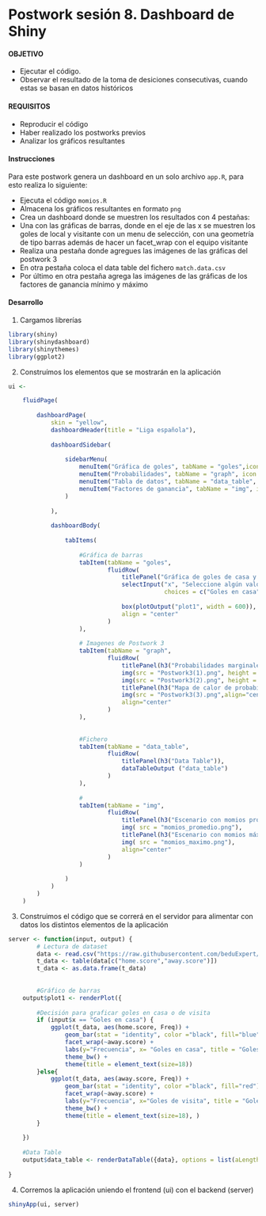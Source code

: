 # Postwork sesión 8. Dashboard de Shiny

#### OBJETIVO
- Ejecutar el código. 
- Observar el resultado de la toma de desiciones consecutivas, cuando estas se basan en datos históricos 

#### REQUISITOS
- Reproducir el código 
- Haber realizado los postworks previos 
- Analizar los gráficos resultantes

#### Instrucciones
Para este postwork genera un dashboard en un solo archivo `app.R`, para esto realiza lo siguiente: 
- Ejecuta el código `momios.R`
- Almacena los gráficos resultantes en formato `png` 
- Crea un dashboard donde se muestren los resultados con 4 pestañas:
- Una con las gráficas de barras, donde en el eje de las x se muestren los goles de local y visitante con un menu de selección, con una geometría de tipo barras además de hacer un facet_wrap con el equipo visitante
- Realiza una pestaña donde agregues las imágenes de las gráficas del postwork 3
- En otra pestaña coloca el data table del fichero `match.data.csv` 
- Por último en otra pestaña agrega las imágenes de las gráficas de los factores de ganancia mínimo y máximo

#### Desarrollo
1. Cargamos librerías
```r
library(shiny)
library(shinydashboard)
library(shinythemes)
library(ggplot2)
```
2. Construímos los elementos que se mostrarán en la aplicación
```r
ui <- 

    fluidPage(
        
        dashboardPage(
            skin = "yellow",
            dashboardHeader(title = "Liga española"),
            
            dashboardSidebar(
                
                sidebarMenu(
                    menuItem("Gráfica de goles", tabName = "goles",icon = icon("futbol")),
                    menuItem("Probabilidades", tabName = "graph", icon = icon("dice")),
                    menuItem("Tabla de datos", tabName = "data_table", icon = icon("table")),
                    menuItem("Factores de ganancia", tabName = "img", icon = icon("image"))
                )
                
            ),
            
            dashboardBody(
                
                tabItems(
                    
                    #Gráfica de barras
                    tabItem(tabName = "goles",
                            fluidRow(
                                titlePanel("Gráfica de goles de casa y de visita"), 
                                selectInput("x", "Seleccione algún valor:",
                                            choices = c("Goles en casa","Goles de visita")),
                                
                                box(plotOutput("plot1", width = 600)),
                                align = "center"
                            )
                    ),
                    
                    # Imagenes de Postwork 3
                    tabItem(tabName = "graph", 
                            fluidRow(
                                titlePanel(h3("Probabilidades marginales")),
                                img(src = "Postwork3(1).png", height = 300, width = 300),
                                img(src = "Postwork3(2).png", height = 300, width = 300),
                                titlePanel(h3("Mapa de calor de probabilidades conjuntas")),
                                img(src = "Postwork3(3).png",align="center"), 
                                align="center"
                            )
                    ),
                    
                    
                    #Fichero
                    tabItem(tabName = "data_table",
                            fluidRow(        
                                titlePanel(h3("Data Table")),
                                dataTableOutput ("data_table")
                            )
                    ), 
                    
                    #
                    tabItem(tabName = "img",
                            fluidRow(
                                titlePanel(h3("Escenario con momios promedio")),
                                img( src = "momios_promedio.png"),
                                titlePanel(h3("Escenario con momios máximo")),
                                img( src = "momios_maximo.png"),
                                align="center"
                            )
                    )
                    
                )
            )
        )
    )
```
3. Construimos el código que se correrá en el servidor para alimentar con datos los distintos elementos de la aplicación
```r
server <- function(input, output) {
        # Lectura de dataset
        data <- read.csv("https://raw.githubusercontent.com/beduExpert/Programacion-R-Santander-2021/main/Sesion-08/Postwork/match.data.csv")
        t_data <- table(data[c("home.score","away.score")])
        t_data <- as.data.frame(t_data)
        
    
        #Gráfico de barras
    output$plot1 <- renderPlot({
        
        #Decisión para graficar goles en casa o de visita
        if (input$x == "Goles en casa") {
            ggplot(t_data, aes(home.score, Freq)) +
                geom_bar(stat = "identity", color ="black", fill="blue") +
                facet_wrap(~away.score) +
                labs(y="Frecuencia", x= "Goles en casa", title = "Goles de visita") +
                theme_bw() +
                theme(title = element_text(size=18))
        }else{
            ggplot(t_data, aes(away.score, Freq)) +
                geom_bar(stat = "identity", color ="black", fill="red") +
                facet_wrap(~away.score) +
                labs(y="Frecuencia", x="Goles de visita", title = "Goles de visita") +
                theme_bw() +
                theme(title = element_text(size=18), )
        }
        
    })
    
    #Data Table
    output$data_table <- renderDataTable({data}, options = list(aLengthMenu = c(5,25,50), iDisplayLength = 8))
    
}
```
4. Corremos la aplicación uniendo el frontend (ui) con el backend (server)
```r
shinyApp(ui, server)
```
